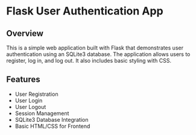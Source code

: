 # Flask User Authentication App

## Overview

This is a simple web application built with Flask that demonstrates user authentication using an SQLite3 database. The application allows users to register, log in, and log out. It also includes basic styling with CSS.

## Features

- User Registration
- User Login
- User Logout
- Session Management
- SQLite3 Database Integration
- Basic HTML/CSS for Frontend
